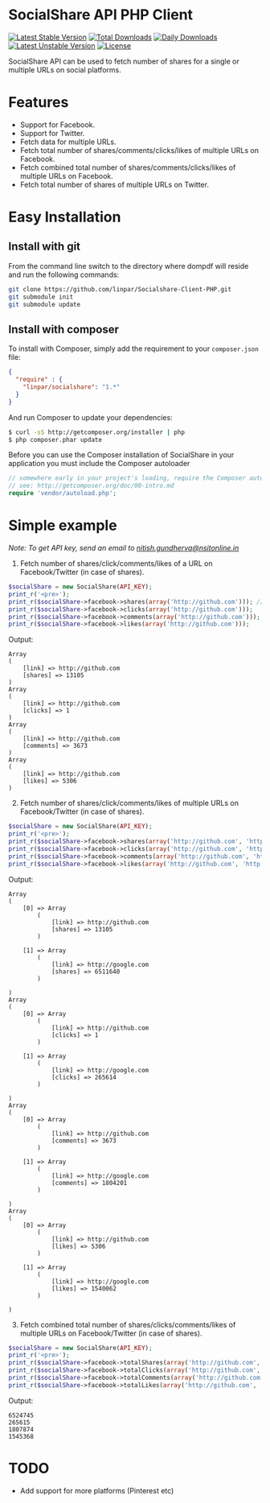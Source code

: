 SocialShare API PHP Client
==========================
[![Latest Stable Version](https://poser.pugx.org/linpar/socialshare/v/stable.svg)](https://packagist.org/packages/linpar/socialshare) [![Total Downloads](https://poser.pugx.org/linpar/socialshare/downloads.svg)](https://packagist.org/packages/linpar/socialshare) [![Daily Downloads](https://poser.pugx.org/linpar/socialshare/d/daily.png)](https://packagist.org/packages/linpar/socialshare) [![Latest Unstable Version](https://poser.pugx.org/linpar/socialshare/v/unstable.svg)](https://packagist.org/packages/linpar/socialshare) [![License](https://poser.pugx.org/linpar/socialshare/license.svg)](https://packagist.org/packages/linpar/socialshare)

SocialShare API can be used to fetch number of shares for a single or multiple URLs on social platforms.

Features
============
* Support for Facebook.
* Support for Twitter.
* Fetch data for multiple URLs.
* Fetch total number of shares/comments/clicks/likes of multiple URLs on Facebook.
* Fetch combined total number of shares/comments/clicks/likes of multiple URLs on Facebook.
* Fetch total number of shares of multiple URLs on Twitter.

Easy Installation
============
Install with git
---
From the command line switch to the directory where dompdf will reside and run
the following commands:

```sh
git clone https://github.com/linpar/Socialshare-Client-PHP.git
git submodule init
git submodule update
```

Install with composer
---
To install with Composer, simply add the requirement to your `composer.json`
file:

```json
{
  "require" : {
    "linpar/socialshare": "1.*"
  }
}
```

And run Composer to update your dependencies:

```bash
$ curl -sS http://getcomposer.org/installer | php
$ php composer.phar update
```

Before you can use the Composer installation of SocialShare in your application you
must include the Composer autoloader

```php
// somewhere early in your project's loading, require the Composer autoloader
// see: http://getcomposer.org/doc/00-intro.md
require 'vendor/autoload.php';
```

Simple example
============
*Note: To get API key, send an email to nitish.gundherva@nsitonline.in*

1) Fetch number of shares/click/comments/likes of a URL on Facebook/Twitter (in case of shares).
```php
$socialShare = new SocialShare(API_KEY);
print_r('<pre>');
print_r($socialShare->facebook->shares(array('http://github.com'))); // Replace facebook with twitter to calculate shares on Twitter
print_r($socialShare->facebook->clicks(array('http://github.com')));
print_r($socialShare->facebook->comments(array('http://github.com')));
print_r($socialShare->facebook->likes(array('http://github.com')));
```
Output:

```
Array
(
    [link] => http://github.com
    [shares] => 13105
)
Array
(
    [link] => http://github.com
    [clicks] => 1
)
Array
(
    [link] => http://github.com
    [comments] => 3673
)
Array
(
    [link] => http://github.com
    [likes] => 5306
)
```

2) Fetch number of shares/click/comments/likes of multiple URLs on Facebook/Twitter (in case of shares).
```php
$socialShare = new SocialShare(API_KEY);
print_r('<pre>');
print_r($socialShare->facebook->shares(array('http://github.com', 'http://google.com'))); // Replace facebook with twitter to calculate shares on Twitter
print_r($socialShare->facebook->clicks(array('http://github.com', 'http://google.com')));
print_r($socialShare->facebook->comments(array('http://github.com', 'http://google.com')));
print_r($socialShare->facebook->likes(array('http://github.com', 'http://google.com')));
```
Output:

```
Array
(
    [0] => Array
        (
            [link] => http://github.com
            [shares] => 13105
        )

    [1] => Array
        (
            [link] => http://google.com
            [shares] => 6511640
        )

)
Array
(
    [0] => Array
        (
            [link] => http://github.com
            [clicks] => 1
        )

    [1] => Array
        (
            [link] => http://google.com
            [clicks] => 265614
        )

)
Array
(
    [0] => Array
        (
            [link] => http://github.com
            [comments] => 3673
        )

    [1] => Array
        (
            [link] => http://google.com
            [comments] => 1804201
        )

)
Array
(
    [0] => Array
        (
            [link] => http://github.com
            [likes] => 5306
        )

    [1] => Array
        (
            [link] => http://google.com
            [likes] => 1540062
        )

)
```

3) Fetch combined total number of shares/clicks/comments/likes of multiple URLs on Facebook/Twitter (in case of shares).
```php
$socialShare = new SocialShare(API_KEY);
print_r('<pre>');
print_r($socialShare->facebook->totalShares(array('http://github.com', 'http://google.com')) ."\n"); // Replace facebook with twitter to calculate shares on Twitter
print_r($socialShare->facebook->totalClicks(array('http://github.com', 'http://google.com')) ."\n");
print_r($socialShare->facebook->totalComments(array('http://github.com', 'http://google.com')) ."\n");
print_r($socialShare->facebook->totalLikes(array('http://github.com', 'http://google.com')) ."\n");
```
Output:

```
6524745
265615
1807874
1545368
```

TODO
============

* Add support for more platforms (Pinterest etc)

